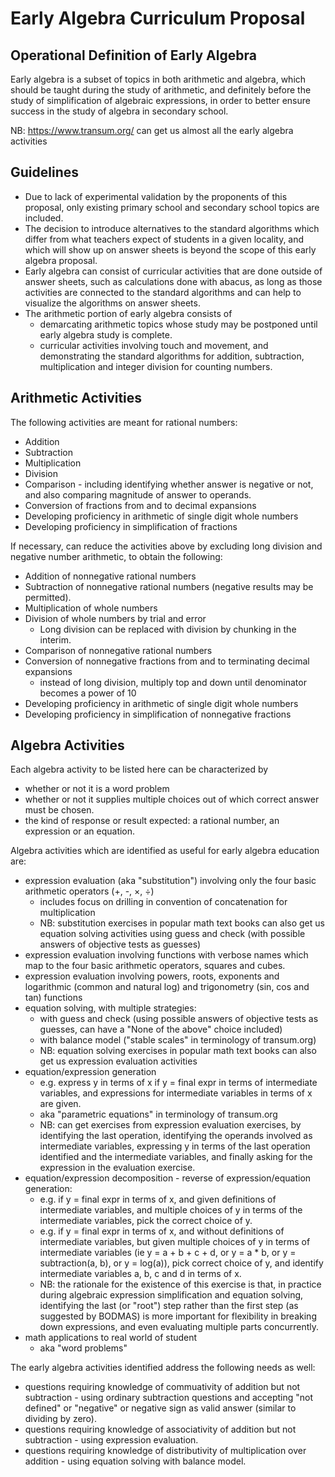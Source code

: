# Early Algebra Curriculum Proposal

## Operational Definition of Early Algebra

Early algebra is a subset of topics in both arithmetic and algebra, which should be taught during the study of arithmetic, and definitely before the study of simplification of algebraic expressions, in order to better ensure success in the study of algebra in secondary school.

NB: https://www.transum.org/ can get us almost all the early algebra activities

## Guidelines

  - Due to lack of experimental validation by the proponents of this proposal, only existing primary school and secondary school topics are included.
  - The decision to introduce alternatives to the standard algorithms which differ from what teachers expect of students in a given locality, and which will show up on answer sheets is beyond the scope of this early algebra proposal.
  - Early algebra can consist of curricular activities that are done outside of answer sheets, such as calculations done with abacus, as long as those activities are connected to the standard algorithms and can help to visualize the algorithms on answer sheets.
  - The arithmetic portion of early algebra consists of
     - demarcating arithmetic topics whose study may be postponed until early algebra study is complete.
     - curricular activities involving touch and movement, and demonstrating the standard algorithms for addition, subtraction, multiplication and integer division for counting numbers.

## Arithmetic Activities

The following activities are meant for rational numbers:
  - Addition
  - Subtraction
  - Multiplication
  - Division
  - Comparison - including identifying whether answer is negative or not, and also comparing magnitude of answer to operands.
  - Conversion of fractions from and to decimal expansions
  - Developing proficiency in arithmetic of single digit whole numbers
  - Developing proficiency in simplification of fractions

If necessary, can reduce the activities above by excluding long division and negative number arithmetic, to obtain the following:
  - Addition of nonnegative rational numbers
  - Subtraction of nonnegative rational numbers (negative results may be permitted).
  - Multiplication of whole numbers
  - Division of whole numbers by trial and error
     - Long division can be replaced with division by chunking in the interim.
  - Comparison of nonnegative rational numbers
  - Conversion of nonnegative fractions from and to terminating decimal expansions
     - instead of long division, multiply top and down until denominator becomes a power of 10
  - Developing proficiency in arithmetic of single digit whole numbers
  - Developing proficiency in simplification of nonnegative fractions

## Algebra Activities

Each algebra activity to be listed here can be characterized by
  - whether or not it is a word problem
  - whether or not it supplies multiple choices out of which correct answer must be chosen.
  - the kind of response or result expected: a rational number, an expression or an equation.

Algebra activities which are identified as useful for early algebra education are:

  - expression evaluation (aka "substitution") involving only the four basic arithmetic operators (+, -, &#x00D7;, &#x00F7;)
     - includes focus on drilling in convention of concatenation for multiplication 
     - NB: substitution exercises in popular math text books can also get us equation solving activities using guess and check (with possible answers of objective tests as guesses)
  - expression evaluation involving functions with verbose names which map to the four basic arithmetic operators, squares and cubes.
  - expression evaluation involving powers, roots, exponents and logarithmic (common and natural log) and trigonometry (sin, cos and tan) functions
  - equation solving, with multiple strategies:
     - with guess and check (using possible answers of objective tests as guesses, can have a "None of the above" choice included)
     - with balance model ("stable scales" in terminology of transum.org)
     - NB: equation solving exercises in popular math text books can also get us expression evaluation activities
  - equation/expression generation
     - e.g. express y in terms of x if y = final expr in terms of intermediate variables, and
     expressions for intermediate variables in terms of x are given.
     - aka "parametric equations" in terminology of transum.org
     - NB: can get exercises from expression evaluation exercises, by identifying the last operation, identifying the operands involved as intermediate variables, expressing y in terms of the last operation identified
     and the intermediate variables, and finally asking for the expression in the evaluation exercise.
  - equation/expression decomposition - reverse of expression/equation generation:
     - e.g. if y = final expr in terms of x, and given definitions of intermediate variables, and multiple choices of y in terms of the intermediate variables, pick the correct choice of y.
     - e.g. if y = final expr in terms of x, and without definitions of intermediate variables, but given multiple choices of y in terms of intermediate variables (ie y = a + b + c + d, or y = a * b, or y = subtraction(a, b), or y = log(a)), pick correct choice of y, and identify intermediate variables a, b, c and d in terms of x.
     - NB: the rationale for the existence of this exercise is that, in practice during algebraic expression simplification and equation solving, identifying the last (or "root") step rather than the first step (as suggested by BODMAS) is more important for flexibility in breaking down expressions, and even evaluating multiple parts concurrently.
  - math applications to real world of student
     - aka "word problems"

The early algebra activities identified address the following needs as well:
  - questions requiring knowledge of commuativity of addition but not subtraction - using ordinary subtraction questions and accepting "not defined" or "negative" or negative sign as valid answer  (similar to dividing by zero).
  - questions requiring knowledge of associativity of addition but not subtraction - using expression evaluation.
  - questions requiring knowledge of distributivity of multiplication over addition - using equation solving with balance model.
